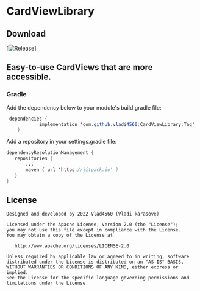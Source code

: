 # CardViewLibrary

## Download

[![Release](https://jitpack.io/v/User/Repo.svg)]

## Easy-to-use CardViews that are more accessible.

### Gradle
Add the dependency below to your module's build.gradle file:
```java
 dependencies {
	        implementation 'com.github.vladi4560:CardViewLibrary:Tag'
	}
  ```
  Add a repository in your settings.gradle file:
 ```java 
 dependencyResolutionManagement {
    repositories {
        ...
        maven { url 'https://jitpack.io' }
    }
}
```
## License 
```
Designed and developed by 2022 Vlad4560 (Vladi karasove)

Licensed under the Apache License, Version 2.0 (the "License");
you may not use this file except in compliance with the License.
You may obtain a copy of the License at

   http://www.apache.org/licenses/LICENSE-2.0

Unless required by applicable law or agreed to in writing, software
distributed under the License is distributed on an "AS IS" BASIS,
WITHOUT WARRANTIES OR CONDITIONS OF ANY KIND, either express or implied.
See the License for the specific language governing permissions and
limitations under the License.
```
